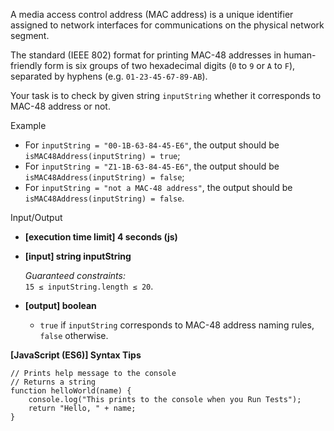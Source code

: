 A media access control address (MAC address) is a unique identifier assigned to
network interfaces for communications on the physical network segment.

The standard (IEEE 802) format for printing MAC-48 addresses in human-friendly
form is six groups of two hexadecimal digits (`0` to `9` or `A` to `F`),
separated by hyphens (e.g. `01-23-45-67-89-AB`).

Your task is to check by given string `inputString` whether it corresponds to
MAC-48 address or not.

Example

- For `inputString = "00-1B-63-84-45-E6"`, the output should be  
  `isMAC48Address(inputString) = true`;
- For `inputString = "Z1-1B-63-84-45-E6"`, the output should be  
  `isMAC48Address(inputString) = false`;
- For `inputString = "not a MAC-48 address"`, the output should be  
  `isMAC48Address(inputString) = false`.

Input/Output

- **\[execution time limit\] 4 seconds (js)**

- **\[input\] string inputString**

  _Guaranteed constraints:_  
  `15 ≤ inputString.length ≤ 20`.

- **\[output\] boolean**

  - `true` if `inputString` corresponds to MAC-48 address naming rules, `false`
    otherwise.

**\[JavaScript (ES6)\] Syntax Tips**

    // Prints help message to the console
    // Returns a string
    function helloWorld(name) {
        console.log("This prints to the console when you Run Tests");
        return "Hello, " + name;
    }

